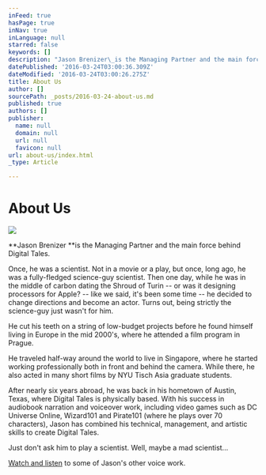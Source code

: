 ```yaml
---
inFeed: true
hasPage: true
inNav: true
inLanguage: null
starred: false
keywords: []
description: "Jason Brenizer\_is the Managing Partner and the main force behind Digital Tales."
datePublished: '2016-03-24T03:00:36.309Z'
dateModified: '2016-03-24T03:00:26.275Z'
title: About Us
author: []
sourcePath: _posts/2016-03-24-about-us.md
published: true
authors: []
publisher:
  name: null
  domain: null
  url: null
  favicon: null
url: about-us/index.html
_type: Article

---
```

# About Us
![](https://s3-us-west-2.amazonaws.com/the-grid-img/p/be65a28488f4352bcc0a41835d4401544c710230.jpg)

**Jason Brenizer **is the Managing Partner and the main force behind Digital Tales.

Once, he was a scientist. Not in a movie or a play, but once, long ago, he was a fully-fledged science-guy scientist. Then one day, while he was in the middle of carbon dating the Shroud of Turin -- or was it designing processors for Apple? -- like we said, it's been some time -- he decided to change directions and become an actor. Turns out, being strictly the science-guy just wasn't for him.

He cut his teeth on a string of low-budget projects before he found himself living in Europe in the mid 2000's, where he attended a film program in Prague.

He traveled half-way around the world to live in Singapore, where he started working professionally both in front and behind the camera. While there, he also acted in many short films by NYU Tisch Asia graduate students.

After nearly six years abroad, he was back in his hometown of Austin, Texas, where Digital Tales is physically based. With his success in audiobook narration and voiceover work, including video games such as DC Universe Online, Wizard101 and Pirate101 (where he plays over 70 characters), Jason has combined his technical, management, and artistic skills to create Digital Tales.

Just don't ask him to play a scientist. Well, maybe a mad scientist...

[Watch and listen][0] to some of Jason's other voice work.

[0]: null
